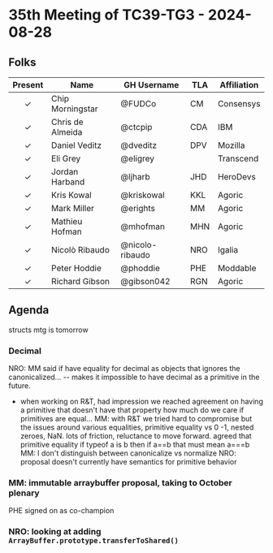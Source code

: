 # 35th Meeting of TC39-TG3 - 2024-08-28

## Folks

| Present | Name             | GH Username     | TLA | Affiliation |
| :-----: | ---------------- | --------------- | --- | ----------- |
|    ✓    | Chip Morningstar | @FUDCo          | CM  | Consensys   |
|    ✓    | Chris de Almeida | @ctcpip         | CDA | IBM         |
|    ✓    | Daniel Veditz    | @dveditz        | DPV | Mozilla     |
|    ✓    | Eli Grey         | @eligrey        |     | Transcend   |
|    ✓    | Jordan Harband   | @ljharb         | JHD | HeroDevs    |
|    ✓    | Kris Kowal       | @kriskowal      | KKL | Agoric      |
|    ✓    | Mark Miller      | @erights        | MM  | Agoric      |
|    ✓    | Mathieu Hofman   | @mhofman        | MHN | Agoric      |
|    ✓    | Nicolò Ribaudo   | @nicolo-ribaudo | NRO | Igalia      |
|    ✓    | Peter Hoddie     | @phoddie        | PHE | Moddable    |
|    ✓    | Richard Gibson   | @gibson042      | RGN | Agoric      |

## Agenda

structs mtg is tomorrow

### Decimal

NRO: MM said if have equality for decimal as objects that ignores the canonicalized... -- makes it impossible to have decimal as a primitive in the future.

- when working on R&T, had impression we reached agreement on having a primitive that doesn't have that property
how much do we care if primitives are equal...
MM: with R&T we tried hard to compromise but the issues around various equalities, primitive equality vs 0 -1, nested zeroes, NaN.  lots of friction, reluctance to move forward.
agreed that primitive equality if typeof a is b then if a==b that must mean a===b
MM: I don't distinguish between canonicalize vs normalize
NRO: proposal doesn't currently have semantics for primitive behavior

### MM: immutable arraybuffer proposal, taking to October plenary

PHE signed on as co-champion

### NRO: looking at adding `ArrayBuffer.prototype.transferToShared()`
